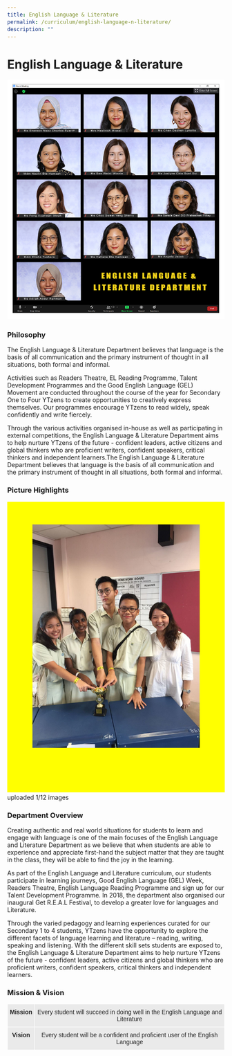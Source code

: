 ```yaml
---
title: English Language & Literature
permalink: /curriculum/english-language-n-literature/
description: ""
---
```

# **English Language & Literature**

![](/images/ENG.jpg)

### Philosophy

The English Language & Literature Department believes that language is the basis of all communication and the primary instrument of thought in all situations, both formal and informal.  

Activities such as Readers Theatre, EL Reading Programme, Talent Development Programmes and the Good English Language (GEL) Movement are conducted throughout the course of the year for Secondary One to Four YTzens to create opportunities to creatively express themselves. Our programmes encourage YTzens to read widely, speak confidently and write fiercely. 

Through the various activities organised in-house as well as participating in external competitions, the English Language & Literature Department aims to help nurture YTzens of the future - confident leaders, active citizens and global thinkers who are proficient writers, confident speakers, critical thinkers and independent learners.The English Language & Literature Department believes that language is the basis of all communication and the primary instrument of thought in all situations, both formal and informal.  

### Picture Highlights

![](/images/1%20(V2).jpg)
uploaded 1/12 images



### Department Overview

Creating authentic and real world situations for students to learn and engage with language is one of the main focuses of the English Language and Literature Department as we believe that when students are able to experience and appreciate first-hand the subject matter that they are taught in the class, they will be able to find the joy in the learning. 

As part of the English Language and Literature curriculum, our students participate in learning journeys, Good English Language (GEL) Week, Readers Theatre, English Language Reading Programme and sign up for our Talent Development Programme. In 2018, the department also organised our inaugural Get R.E.A.L Festival, to develop a greater love for languages and Literature. 

Through the varied pedagogy and learning experiences curated for our Secondary 1 to 4 students, YTzens have the opportunity to explore the different facets of language learning and literature – reading, writing, speaking and listening. With the different skill sets students are exposed to, the English Language & Literature Department aims to help nurture YTzens of the future - confident leaders, active citizens and global thinkers who are proficient writers, confident speakers, critical thinkers and independent learners.

### Mission & Vision


<table style="border-collapse:collapse;border-spacing:0" class="tg"><thead><tr><th style="background-color:#EAEAEA;border-color:#ffffff;border-style:solid;border-width:1px;color:#222;font-family:Arial, sans-serif;font-size:14px;font-weight:bold;overflow:hidden;padding:10px 5px;text-align:center;vertical-align:top;word-break:normal">Mission<br></th><th style="background-color:#EAEAEA;border-color:#ffffff;border-style:solid;border-width:1px;color:#222;font-family:Arial, sans-serif;font-size:14px;font-weight:normal;overflow:hidden;padding:10px 5px;text-align:center;vertical-align:top;word-break:normal"><span style="color:#222">Every student will succeed in doing well in the English Language and Literature</span></th></tr></thead><tbody><tr><td style="background-color:#EAEAEA;border-color:#ffffff;border-style:solid;border-width:1px;color:#222;font-family:Arial, sans-serif;font-size:14px;font-weight:bold;overflow:hidden;padding:10px 5px;text-align:center;vertical-align:top;word-break:normal">Vision<br></td><td style="background-color:#EAEAEA;border-color:#ffffff;border-style:solid;border-width:1px;color:#222;font-family:Arial, sans-serif;font-size:14px;overflow:hidden;padding:10px 5px;text-align:center;vertical-align:middle;word-break:normal"><span style="color:#222;background-color:#EAEAEA">Every student will be a confident and proficient user of the English Language</span></td></tr></tbody></table>